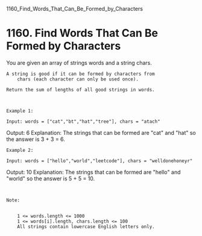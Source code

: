1160_Find_Words_That_Can_Be_Formed_by_Characters
# 1160. Find Words That Can Be Formed by Characters

You are given an array of strings words and a
        string chars.

    A string is good if it can be formed by characters from
        chars (each character can only be used once).

    Return the sum of lengths of all good strings in words.

     

    Example 1:

    Input: words = ["cat","bt","hat","tree"], chars = "atach"
Output: 6
Explanation: 
The strings that can be formed are "cat" and "hat" so the answer is 3 + 3 = 6.

    Example 2:

    Input: words = ["hello","world","leetcode"], chars = "welldonehoneyr"
Output: 10
Explanation: 
The strings that can be formed are "hello" and "world" so the answer is 5 + 5 = 10.

     

    Note:

    
        1 <= words.length <= 1000
        1 <= words[i].length, chars.length <= 100
        All strings contain lowercase English letters only.